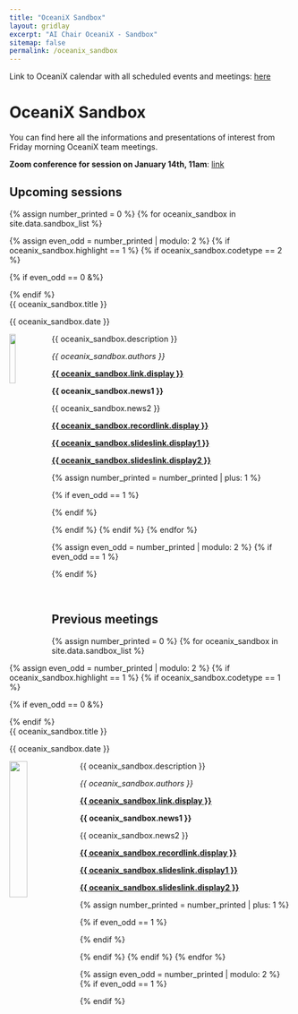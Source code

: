 ```yaml
---
title: "OceaniX Sandbox"
layout: gridlay
excerpt: "AI Chair OceaniX - Sandbox"
sitemap: false
permalink: /oceanix_sandbox
---
```



Link to OceaniX calendar with all scheduled events and meetings: [here](https://calendar.google.com/calendar/embed?src=8kceabbp1iv27a02sb673u18uc%40group.calendar.google.com&ctz=Europe%2FParis)

# OceaniX Sandbox

You can find here all the informations and presentations of interest from Friday morning OceaniX team meetings.

**Zoom conference for session on January 14th, 11am**: [link](https://imt-atlantique.zoom.us/j/8973141539?pwd=U3BZODNZOCtJUmhITkZ1MTVRVVN3QT09)

## Upcoming sessions


{% assign number_printed = 0 %}
{% for oceanix_sandbox in site.data.sandbox_list %}

{% assign even_odd = number_printed | modulo: 2 %}
{% if oceanix_sandbox.highlight == 1 %}
{% if oceanix_sandbox.codetype == 2 %}

{% if even_odd == 0 &%}
<div class="row">
{% endif %}

<div class="col-sm-6 clearfix">
 <div class="well">
  <pubtit>{{ oceanix_sandbox.title }}</pubtit>
  <p>{{ oceanix_sandbox.date }} <br></p>
  <img src="{{ site.url }}{{ site.baseurl }}/images/sandbox_pic/{{ oceanix_sandbox.image }}" class="img-responsive" width="15%" style="float: left" />
  <p>{{ oceanix_sandbox.description }}</p>
  <p><em>{{ oceanix_sandbox.authors }}</em></p>
  <p><strong><a href="{{ oceanix_sandbox.link.url }}">{{ oceanix_sandbox.link.display }}</a></strong></p>
  <p class="text-danger"><strong> {{ oceanix_sandbox.news1 }}</strong></p>
  <p> {{ oceanix_sandbox.news2 }}</p>
  <p><strong><a href="{{ oceanix_sandbox.recordlink.url }}">{{ oceanix_sandbox.recordlink.display }}</a></strong></p>
  <p><strong><a href="{{ oceanix_sandbox.slideslink.url1 }}">{{ oceanix_sandbox.slideslink.display1 }}</a></strong></p>
  <p><strong><a href="{{ oceanix_sandbox.slideslink.url2 }}">{{ oceanix_sandbox.slideslink.display2 }}</a></strong></p>
 </div>
</div>

{% assign number_printed = number_printed | plus: 1 %}

{% if even_odd == 1 %}
</div>
{% endif %}

{% endif %}
{% endif %}
{% endfor %}

{% assign even_odd = number_printed | modulo: 2 %}
{% if even_odd == 1 %}
</div>
{% endif %}

<p> &nbsp; </p>

## Previous meetings

{% assign number_printed = 0 %}
{% for oceanix_sandbox in site.data.sandbox_list %}

{% assign even_odd = number_printed | modulo: 2 %}
{% if oceanix_sandbox.highlight == 1 %}
{% if oceanix_sandbox.codetype == 1 %}

{% if even_odd == 0 &%}
<div class="row">
{% endif %}

<div class="col-sm-6 clearfix">
 <div class="well">
  <pubtit>{{ oceanix_sandbox.title }}</pubtit>
  <p>{{ oceanix_sandbox.date }} <br></p>
  <img src="{{ site.url }}{{ site.baseurl }}/images/sandbox_pic/{{ oceanix_sandbox.image }}" class="img-responsive" width="25%" style="float: left" />
  <p>{{ oceanix_sandbox.description }}</p>
  <p><em>{{ oceanix_sandbox.authors }}</em></p>
  <p><strong><a href="{{ oceanix_sandbox.link.url }}">{{ oceanix_sandbox.link.display }}</a></strong></p>
  <p class="text-danger"><strong> {{ oceanix_sandbox.news1 }}</strong></p>
  <p> {{ oceanix_sandbox.news2 }}</p>
  <p><strong><a href="{{ oceanix_sandbox.recordlink.url }}">{{ oceanix_sandbox.recordlink.display }}</a></strong></p>
  <p><strong><a href="{{ oceanix_sandbox.slideslink.url1 }}">{{ oceanix_sandbox.slideslink.display1 }}</a></strong></p>
  <p><strong><a href="{{ oceanix_sandbox.slideslink.url2 }}">{{ oceanix_sandbox.slideslink.display2 }}</a></strong></p>
 </div>
</div>

{% assign number_printed = number_printed | plus: 1 %}

{% if even_odd == 1 %}
</div>
{% endif %}

{% endif %}
{% endif %}
{% endfor %}

{% assign even_odd = number_printed | modulo: 2 %}
{% if even_odd == 1 %}
</div>
{% endif %}


